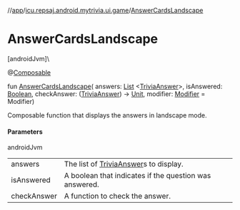 //[app](../../index.md)/[icu.repsaj.android.mytrivia.ui.game](index.md)/[AnswerCardsLandscape](-answer-cards-landscape.md)

# AnswerCardsLandscape

[androidJvm]\

@[Composable](https://developer.android.com/reference/kotlin/androidx/compose/runtime/Composable.html)

fun [AnswerCardsLandscape](-answer-cards-landscape.md)(
answers: [List](https://kotlinlang.org/api/latest/jvm/stdlib/kotlin.collections/-list/index.html)
&lt;[TriviaAnswer](../icu.repsaj.android.mytrivia.model/-trivia-answer/index.md)&gt;,
isAnswered: [Boolean](https://kotlinlang.org/api/latest/jvm/stdlib/kotlin/-boolean/index.html),
checkAnswer: ([TriviaAnswer](../icu.repsaj.android.mytrivia.model/-trivia-answer/index.md))
-&gt; [Unit](https://kotlinlang.org/api/latest/jvm/stdlib/kotlin/-unit/index.html),
modifier: [Modifier](https://developer.android.com/reference/kotlin/androidx/compose/ui/Modifier.html) =
Modifier)

Composable function that displays the answers in landscape mode.

#### Parameters

androidJvm

|             |                                                                                                       |
|-------------|-------------------------------------------------------------------------------------------------------|
| answers     | The list of [TriviaAnswer](../icu.repsaj.android.mytrivia.model/-trivia-answer/index.md)s to display. |
| isAnswered  | A boolean that indicates if the question was answered.                                                |
| checkAnswer | A function to check the answer.                                                                       |
